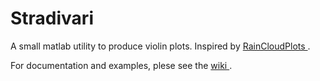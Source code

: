 # Stradivari
A small matlab utility to produce violin plots.
Inspired by <a href="https://github.com/RainCloudPlots/RainCloudPlots"> RainCloudPlots </a>.

For documentation and examples, plese see the <a href="https://github.com/Nabarb/Stradivari/wiki"> wiki </a>.
